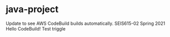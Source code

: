 # java-project
Update to see AWS CodeBuild builds automatically.
SEIS615-02 Spring 2021 Hello CodeBuild!
Test triggle
